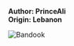 <b>Author: PrinceAli</b><br>
<b>Origin: Lebanon</b><br>

![Bandook](https://github.com/yuankong666/Ultimate-RAT-Collection/assets/128066597/b57dbf0e-2594-4bf0-93ba-c4954fda684d)
